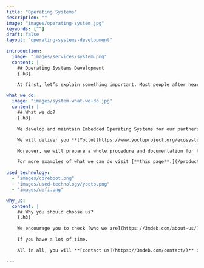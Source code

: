 ```yaml
---
title: "Operating Systems"
description: ""
image: "images/operating-system.jpg"
keywords: [""]
draft: false
layout: "operating-systems-development"

introduction:
  image: "images/services/system.png"
  content: |
    ## Operating Systems Development
    {.h3}

    At first, let’s explain something important. Most people after hearing `Operating System` will imagine Windows, iOS, maybe Android or some Linux distribution. Yes, all of them are Operating Systems, but **[3mdeb](https://3mdeb.com/)** focus on embedded solutions, which are able to operate with a limited number of resources, very compact and extremely efficient by design. These rarely have any **[GUI](https://en.wikipedia.org/wiki/Graphical_user_interface)** and are designed to operate on small machines with less autonomy. That include devices used in IoT, robotics, healthcare, military, and in every field where systems are operation or life critical.

what_we_do:
  image: "images/system-what-we-do.jpg"
  content: |
    ## What we do?
    {.h3}

    We develop and maintain Embedded Operating Systems for our partners. Simple as that. If you are looking for someone to create one from scratch, prepare **[BSP](https://en.wikipedia.org/wiki/Board_support_package)** for your board which will control your device in the way described in a project charter, then you’ve found it.

    We will deliver you **[Yocto](https://www.yoctoproject.org/ecosystem/participants/)** or other Linux build system files that allow you to reproduce the BSP, which may contain i.e. root file system image, kernel, bootloader and anything that will be needed.

    Moreover, we will prepare a whole procedure and documentation for the process and validate it.

    For more examples of what we can do visit [**this page**.](/products/open-source-software/)

used_technology:
  - "images/coreboot.png"
  - "images/used-technology/yocto.png"
  - "images/uefi.png"

why_us:
  content: |
    ## Why you should choose us?
    {.h3}

    We encourage you to check [who we are](https://3mdeb.com/about-us/), visit **[Yocto Project](https://www.yoctoproject.org/ecosystem/participants/)** , **[coreboot](https://www.coreboot.org/consulting.html)** and [**UEFI**](https://uefi.org/members) sites. You can ask about us our **[partners](https://pcengines.github.io/)** and you can visit out **[GitHub](https://github.com/3mdeb)**.

    If you have a lot of time.

    All in all, you will **[contact us](https://3mdeb.com/contact/)** or [**book a cal**l](https://calendly.com/3mdeb). Don’t waste your time.

---
```

